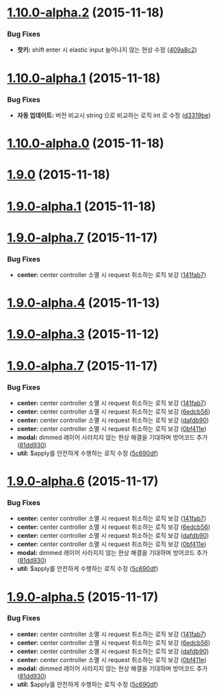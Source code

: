 <a name="1.10.0-alpha.2"></a>
# [1.10.0-alpha.2](https://github.com/tosslab/web_client/compare/v1.10.0-alpha.1...v1.10.0-alpha.2) (2015-11-18)


### Bug Fixes

* **핫키:** shift enter 시 elastic input 늘어나지 않는 현상 수정 ([409a8c2](https://github.com/tosslab/web_client/commit/409a8c2))



<a name="1.10.0-alpha.1"></a>
# [1.10.0-alpha.1](https://github.com/tosslab/web_client/compare/v1.10.0-alpha.0...v1.10.0-alpha.1) (2015-11-18)


### Bug Fixes

* **자동 업데이트:** 버전 비교시 string 으로 비교하는 로직 int 로 수정 ([d3319be](https://github.com/tosslab/web_client/commit/d3319be))



<a name="1.10.0-alpha.0"></a>
# [1.10.0-alpha.0](https://github.com/tosslab/web_client/compare/v1.9.0-alpha.1...v1.10.0-alpha.0) (2015-11-18)




<a name="1.9.0"></a>
# [1.9.0](https://github.com/tosslab/web_client/compare/v1.8.5...v1.9.0) (2015-11-18)




<a name="1.9.0-alpha.1"></a>
# [1.9.0-alpha.1](https://github.com/tosslab/web_client/compare/v1.9.0...v1.9.0-alpha.1) (2015-11-18)




<a name="1.9.0-alpha.7"></a>
# [1.9.0-alpha.7](https://github.com/tosslab/web_client/compare/v1.9.0-alpha.4...v1.9.0-alpha.7) (2015-11-17)


### Bug Fixes

* **center:** center controller 소멸 시 request 취소하는 로직 보강 ([141fab7](https://github.com/tosslab/web_client/commit/141fab7))



<a name="1.9.0-alpha.4"></a>
# [1.9.0-alpha.4](https://github.com/tosslab/web_client/compare/v1.8.3...v1.9.0-alpha.4) (2015-11-13)




<a name="1.9.0-alpha.3"></a>
# [1.9.0-alpha.3](https://github.com/tosslab/web_client/compare/v1.8.1...v1.9.0-alpha.3) (2015-11-12)




<a name="1.9.0-alpha.7"></a>
# [1.9.0-alpha.7](https://github.com/tosslab/web_client/compare/v1.9.0-alpha.4...v1.9.0-alpha.7) (2015-11-17)


### Bug Fixes

* **center:** center controller 소멸 시 request 취소하는 로직 보강 ([141fab7](https://github.com/tosslab/web_client/commit/141fab7))
* **center:** center controller 소멸 시 request 취소하는 로직 보강 ([6edcb56](https://github.com/tosslab/web_client/commit/6edcb56))
* **center:** center controller 소멸 시 request 취소하는 로직 보강 ([dafdb90](https://github.com/tosslab/web_client/commit/dafdb90))
* **center:** center controller 소멸 시 request 취소하는 로직 보강 ([0bf411e](https://github.com/tosslab/web_client/commit/0bf411e))
* **modal:** dimmed 레이어 사라지지 않는 현상 해결을 기대하며 방어코드 추가 ([81dd930](https://github.com/tosslab/web_client/commit/81dd930))
* **util:** $apply를 안전하게 수행하는 로직 수정 ([5c690df](https://github.com/tosslab/web_client/commit/5c690df))



<a name="1.9.0-alpha.6"></a>
# [1.9.0-alpha.6](https://github.com/tosslab/web_client/compare/v1.9.0-alpha.4...v1.9.0-alpha.6) (2015-11-17)


### Bug Fixes

* **center:** center controller 소멸 시 request 취소하는 로직 보강 ([141fab7](https://github.com/tosslab/web_client/commit/141fab7))
* **center:** center controller 소멸 시 request 취소하는 로직 보강 ([6edcb56](https://github.com/tosslab/web_client/commit/6edcb56))
* **center:** center controller 소멸 시 request 취소하는 로직 보강 ([dafdb90](https://github.com/tosslab/web_client/commit/dafdb90))
* **center:** center controller 소멸 시 request 취소하는 로직 보강 ([0bf411e](https://github.com/tosslab/web_client/commit/0bf411e))
* **modal:** dimmed 레이어 사라지지 않는 현상 해결을 기대하며 방어코드 추가 ([81dd930](https://github.com/tosslab/web_client/commit/81dd930))
* **util:** $apply를 안전하게 수행하는 로직 수정 ([5c690df](https://github.com/tosslab/web_client/commit/5c690df))



<a name="1.9.0-alpha.5"></a>
# [1.9.0-alpha.5](https://github.com/tosslab/web_client/compare/v1.9.0-alpha.4...v1.9.0-alpha.5) (2015-11-17)


### Bug Fixes

* **center:** center controller 소멸 시 request 취소하는 로직 보강 ([141fab7](https://github.com/tosslab/web_client/commit/141fab7))
* **center:** center controller 소멸 시 request 취소하는 로직 보강 ([6edcb56](https://github.com/tosslab/web_client/commit/6edcb56))
* **center:** center controller 소멸 시 request 취소하는 로직 보강 ([dafdb90](https://github.com/tosslab/web_client/commit/dafdb90))
* **center:** center controller 소멸 시 request 취소하는 로직 보강 ([0bf411e](https://github.com/tosslab/web_client/commit/0bf411e))
* **modal:** dimmed 레이어 사라지지 않는 현상 해결을 기대하며 방어코드 추가 ([81dd930](https://github.com/tosslab/web_client/commit/81dd930))
* **util:** $apply를 안전하게 수행하는 로직 수정 ([5c690df](https://github.com/tosslab/web_client/commit/5c690df))



